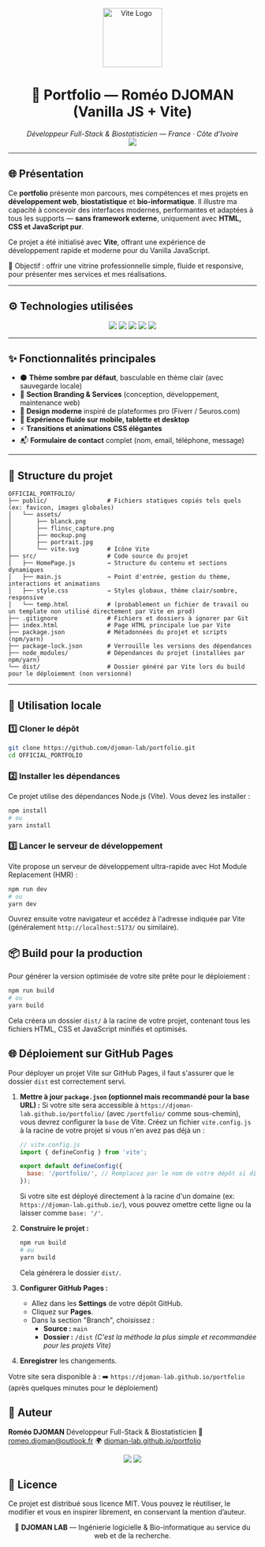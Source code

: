 <p align="center">
  <img src="https://github.com/djoman-lab/portfolio/blob/main/public/assets/vite.svg" alt="Vite Logo" width="120"/>
</p>

<h1 align="center">💼 Portfolio — <strong>Roméo DJOMAN</strong> (Vanilla JS + Vite)</h1>

<p align="center">
  <em>Développeur Full-Stack & Biostatisticien — France · Côte d’Ivoire</em><br/>
  <a href="https://djoman-lab.github.io/portfolio"><img src="https://img.shields.io/badge/VISIT-SITE%20LIVE-blue?style=for-the-badge&logo=firefox-browser"/></a>
</p>

---

## 🌐 Présentation

Ce **portfolio** présente mon parcours, mes compétences et mes projets en **développement web**, **biostatistique** et **bio-informatique**. Il illustre ma capacité à concevoir des interfaces modernes, performantes et adaptées à tous les supports — **sans framework externe**, uniquement avec **HTML, CSS et JavaScript pur**.

Ce projet a été initialisé avec **Vite**, offrant une expérience de développement rapide et moderne pour du Vanilla JavaScript.

🎯 Objectif : offrir une vitrine professionnelle simple, fluide et responsive, pour présenter mes services et mes réalisations.

---

## ⚙️ Technologies utilisées

<p align="center">
  <img src="https://img.shields.io/badge/HTML5-E34F26?logo=html5&logoColor=white" />
  <img src="https://img.shields.io/badge/CSS3-1572B6?logo=css3&logoColor=white" />
  <img src="https://img.shields.io/badge/JavaScript-F7DF1E?logo=javascript&logoColor=black" />
  <img src="https://img.shields.io/badge/Vite-646CFF?logo=vite&logoColor=white" />
  <img src="https://img.shields.io/badge/GitHub%20Pages-181717?logo=github&logoColor=white" />
</p>

---

## ✨ Fonctionnalités principales

- 🌑 **Thème sombre par défaut**, basculable en thème clair (avec sauvegarde locale)
- 💼 **Section Branding & Services** (conception, développement, maintenance web)
- 🧠 **Design moderne** inspiré de plateformes pro (Fiverr / 5euros.com)
- 📱 **Expérience fluide sur mobile, tablette et desktop**
- ⚡ **Transitions et animations CSS élégantes**
- 📬 **Formulaire de contact** complet (nom, email, téléphone, message)

---

## 📂 Structure du projet

```
OFFICIAL_PORTFOLIO/
├── public/                 # Fichiers statiques copiés tels quels (ex: favicon, images globales)
│   └── assets/
│       ├── blanck.png
│       ├── flinsc_capture.png
│       ├── mockup.png
│       ├── portrait.jpg
│       └── vite.svg        # Icône Vite
├── src/                    # Code source du projet
│   ├── HomePage.js         → Structure du contenu et sections dynamiques
│   ├── main.js             → Point d'entrée, gestion du thème, interactions et animations
│   ├── style.css           → Styles globaux, thème clair/sombre, responsive
│   └── temp.html           # (probablement un fichier de travail ou un template non utilisé directement par Vite en prod)
├── .gitignore              # Fichiers et dossiers à ignorer par Git
├── index.html              # Page HTML principale lue par Vite
├── package.json            # Métadonnées du projet et scripts (npm/yarn)
├── package-lock.json       # Verrouille les versions des dépendances
├── node_modules/           # Dépendances du projet (installées par npm/yarn)
└── dist/                   # Dossier généré par Vite lors du build pour le déploiement (non versionné)
```

---

## 🚀 Utilisation locale

### 1️⃣ Cloner le dépôt

```bash
git clone https://github.com/djoman-lab/portfolio.git
cd OFFICIAL_PORTFOLIO
```

### 2️⃣ Installer les dépendances

Ce projet utilise des dépendances Node.js (Vite). Vous devez les installer :

```bash
npm install
# ou
yarn install
```

### 3️⃣ Lancer le serveur de développement

Vite propose un serveur de développement ultra-rapide avec Hot Module Replacement (HMR) :

```bash
npm run dev
# ou
yarn dev
```

Ouvrez ensuite votre navigateur et accédez à l'adresse indiquée par Vite (généralement `http://localhost:5173/` ou similaire).


## 📦 Build pour la production

Pour générer la version optimisée de votre site prête pour le déploiement :

```bash
npm run build
# ou
yarn build
```

Cela créera un dossier `dist/` à la racine de votre projet, contenant tous les fichiers HTML, CSS et JavaScript minifiés et optimisés.


## 🌐 Déploiement sur GitHub Pages

Pour déployer un projet Vite sur GitHub Pages, il faut s'assurer que le dossier `dist` est correctement servi.

1.  **Mettre à jour `package.json` (optionnel mais recommandé pour la base URL) :**
    Si votre site sera accessible à `https://djoman-lab.github.io/portfolio/` (avec `/portfolio/` comme sous-chemin), vous devrez configurer la `base` de Vite.
    Créez un fichier `vite.config.js` à la racine de votre projet si vous n'en avez pas déjà un :

    ```javascript
    // vite.config.js
    import { defineConfig } from 'vite';

    export default defineConfig({
      base: '/portfolio/', // Remplacez par le nom de votre dépôt si différent
    });
    ```
    Si votre site est déployé directement à la racine d'un domaine (ex: `https://djoman-lab.github.io/`), vous pouvez omettre cette ligne ou la laisser comme `base: '/'`.

2.  **Construire le projet :**

    ```bash
    npm run build
    # ou
    yarn build
    ```
    Cela générera le dossier `dist/`.

3.  **Configurer GitHub Pages :**
    *   Allez dans les **Settings** de votre dépôt GitHub.
    *   Cliquez sur **Pages**.
    *   Dans la section "Branch", choisissez :
        *   **Source :** `main`
        *   **Dossier :** `/dist`
        *(C'est la méthode la plus simple et recommandée pour les projets Vite)*

4.  **Enregistrer** les changements.

Votre site sera disponible à :
➡️ `https://djoman-lab.github.io/portfolio` (après quelques minutes pour le déploiement)


## 🧠 Auteur

**Roméo DJOMAN**
Développeur Full-Stack & Biostatisticien
📧 [romeo.djoman@outlook.fr](mailto:romeo.djoman@outlook.fr)
🌍 [djoman-lab.github.io/portfolio](https://djoman-lab.github.io/portfolio)

<p align="center">
  <a href="https://linkedin.com/in/romeo-djoman"><img src="https://img.shields.io/badge/LinkedIn-blue?logo=linkedin&logoColor=white&style=for-the-badge"/></a>
  <a href="https://github.com/djoman-lab"><img src="https://img.shields.io/badge/GitHub-181717?logo=github&logoColor=white&style=for-the-badge"/></a>
</p>



## 🪪 Licence

Ce projet est distribué sous licence MIT.
Vous pouvez le réutiliser, le modifier et vous en inspirer librement, en conservant la mention d’auteur.



<p align="center">
  🧩 <strong>DJOMAN LAB</strong> — Ingénierie logicielle & Bio-informatique au service du web et de la recherche.
</p>
